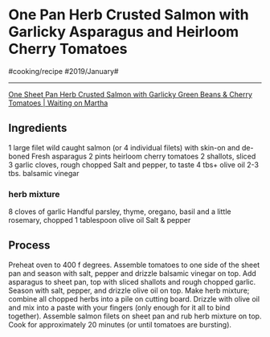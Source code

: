 # One Pan Herb Crusted Salmon with Garlicky Asparagus and Heirloom Cherry Tomatoes
#cooking/recipe #2019/January# 
- - - -
[One Sheet Pan Herb Crusted Salmon with Garlicky Green Beans & Cherry Tomatoes | Waiting on Martha](http://waitingonmartha.com/one-sheet-pan-salmon-fresh-green-beans-heirloom-cherry-tomatoes/)

## Ingredients
1 large filet wild caught salmon (or 4 individual filets) with skin-on and de-boned
Fresh asparagus
2 pints heirloom cherry tomatoes
2 shallots, sliced
3 garlic cloves, rough chopped
Salt and pepper, to taste
4 tbs+ olive oil
2-3 tbs. balsamic vinegar

### herb mixture
8 cloves of garlic
Handful parsley, thyme, oregano, basil and a little rosemary, chopped
1 tablespoon olive oil
Salt & pepper

## Process
Preheat oven to 400 f degrees.
Assemble tomatoes to one side of the sheet pan and season with salt, pepper and drizzle balsamic vinegar on top.
Add asparagus to sheet pan, top with sliced shallots and rough chopped garlic. Season with salt, pepper, and drizzle olive oil on top.
Make herb mixture; combine all chopped herbs into a pile on cutting board. Drizzle with olive oil and mix into a paste with your fingers (only enough for it all to bind together).
Assemble salmon filets on sheet pan and rub herb mixture on top.
Cook for approximately 20 minutes (or until tomatoes are bursting).